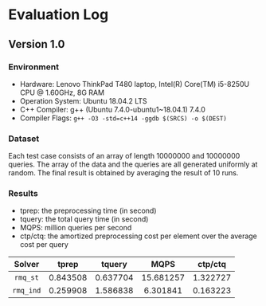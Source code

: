 # Evaluation Log

## Version 1.0

### Environment

- Hardware: Lenovo ThinkPad T480 laptop, Intel(R) Core(TM) i5-8250U CPU 
@ 1.60GHz, 8G RAM
- Operation System: Ubuntu 18.04.2 LTS
- C++ Compiler: g++ (Ubuntu 7.4.0-ubuntu1\~18.04.1) 7.4.0
- Compiler Flags: `g++ -O3 -std=c++14 -ggdb $(SRCS) -o $(DEST)`

### Dataset

Each test case consists of an array of length 10000000 and 10000000 queries. The array of the data and the queries are all generated uniformly at random. The final result is obtained by averaging the result of 10 runs.

### Results

- tprep: the preprocessing time (in second)
- tquery: the total query time (in second)
- MQPS: million queries per second
- ctp/ctq: the amortized preprocessing cost per element over the average cost per query

Solver | tprep | tquery | MQPS | ctp/ctq
:-: | :-: | :-: | :-: | :-:
`rmq_st` | 0.843508 | 0.637704 | 15.681257 | 1.322727 
`rmq_ind` | 0.259908 | 1.586838 | 6.301841 | 0.163223
